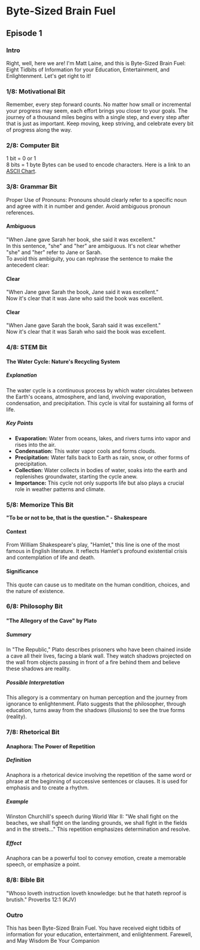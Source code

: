 # Byte-Sized Brain Fuel

## Episode 1
### Intro
Right, well, here we are! I'm Matt Laine, and this is Byte-Sized Brain Fuel: Eight Tidbits of Information for your Education, Entertainment, and Enlightenment. Let's get right to it!
### 1/8: Motivational Bit
Remember, every step forward counts. No matter how small or incremental your progress may seem, each effort brings you closer to your goals. The journey of a thousand miles begins with a single step, and every step after that is just as important. Keep moving, keep striving, and celebrate every bit of progress along the way.
### 2/8: Computer Bit
1 bit = 0 or 1  
8 bits = 1 byte
Bytes can be used to encode characters. Here is a link to an [ASCII Chart](https://web.cecs.pdx.edu/~harry/compilers/ASCIIChart.pdf).
### 3/8: Grammar Bit
Proper Use of Pronouns: Pronouns should clearly refer to a specific noun and agree with it in number and gender. Avoid ambiguous pronoun references.  
#### Ambiguous
"When Jane gave Sarah her book, she said it was excellent."  
In this sentence, "she" and "her" are ambiguous. It's not clear whether "she" and "her" refer to Jane or Sarah.  
To avoid this ambiguity, you can rephrase the sentence to make the antecedent clear:  
#### Clear
"When Jane gave Sarah the book, Jane said it was excellent."  
Now it's clear that it was Jane who said the book was excellent.  
#### Clear
"When Jane gave Sarah the book, Sarah said it was excellent."  
Now it's clear that it was Sarah who said the book was excellent.  
### 4/8: STEM Bit
#### The Water Cycle: Nature's Recycling System
##### Explanation
The water cycle is a continuous process by which water circulates between the Earth's oceans, atmosphere, and land, involving evaporation, condensation, and precipitation. This cycle is vital for sustaining all forms of life.
##### Key Points
- **Evaporation:** Water from oceans, lakes, and rivers turns into vapor and rises into the air.
- **Condensation:** This water vapor cools and forms clouds.
- **Precipitation:** Water falls back to Earth as rain, snow, or other forms of precipitation.
- **Collection:** Water collects in bodies of water, soaks into the earth and replenishes groundwater, starting the cycle anew.
- **Importance:** This cycle not only supports life but also plays a crucial role in weather patterns and climate.
### 5/8: Memorize This Bit
**"To be or not to be, that is the question." - Shakespeare**
#### Context
From William Shakespeare's play, "Hamlet," this line is one of the most famous in English literature. It reflects Hamlet's profound existential crisis and contemplation of life and death.
#### Significance
This quote can cause us to meditate on the human condition, choices, and the nature of existence.
### 6/8: Philosophy Bit
#### "The Allegory of the Cave" by Plato
##### Summary
In "The Republic," Plato describes prisoners who have been chained inside a cave all their lives, facing a blank wall. They watch shadows projected on the wall from objects passing in front of a fire behind them and believe these shadows are reality.
##### Possible Interpretation
This allegory is a commentary on human perception and the journey from ignorance to enlightenment. Plato suggests that the philosopher, through education, turns away from the shadows (illusions) to see the true forms (reality).
### 7/8: Rhetorical Bit
#### Anaphora: The Power of Repetition
##### Definition
Anaphora is a rhetorical device involving the repetition of the same word or phrase at the beginning of successive sentences or clauses. It is used for emphasis and to create a rhythm.  
##### Example
Winston Churchill's speech during World War II: "We shall fight on the beaches, we shall fight on the landing grounds, we shall fight in the fields and in the streets..." This repetition emphasizes determination and resolve.  
##### Effect
Anaphora can be a powerful tool to convey emotion, create a memorable speech, or emphasize a point.  
### 8/8: Bible Bit
"Whoso loveth instruction loveth knowledge: but he that hateth reproof is brutish." Proverbs 12:1 (KJV)
### Outro
This has been Byte-Sized Brain Fuel. You have received eight tidbits of information for your education, entertainment, and enlightenment. Farewell, and May Wisdom Be Your Companion
